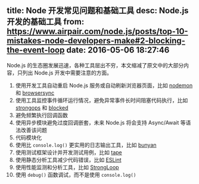 title: Node 开发常见问题和基础工具
desc: Node.js 开发的基础工具
from: https://www.airpair.com/node.js/posts/top-10-mistakes-node-developers-make#2-blocking-the-event-loop
date: 2016-05-06 18:27:46
---

Node.js 的生态圈发展迅速，各种工具层出不穷，本文缩减了原文中的大部分内容，只列出 Node.js 开发中需要注意的方面。

<!-- more -->

1. 使用开发工具自动重启 Node.js 服务或自动刷新浏览器页面，比如 [nodemon](http://nodemon.io/) 和 [browsersync](https://www.browsersync.io/)
2. 使用工具监控事件循环运行情况，避免异常事件长时间阻塞代码执行，比如 [strongops](http://docs.strongloop.com/display/SLA/Application+monitoring) 和 [blocked](http://npm.im/blocked)
3. 避免频繁执行回调函数
4. 使用异步模块避免过度回调嵌套，未来 Node.js 将会支持 Async/Await 等语法改善该问题
5. 代码模块化
6. 使用比 `console.log()` 更实用的日志输出工具，比如 [bunyan](https://github.com/trentm/node-bunyan/)
7. 使用测试框架设计并开发测试用例，比如 [tape](https://github.com/substack/tape)
8. 使用静态分析工具减少代码错误，比如 [ESLint](http://eslint.org/)
9. 使用性能监测和分析工具，比如 [StrongLoop](http://strongloop.com/node-js/monitoring/)
10. 使用 `debug()` 函数调试，而不是使用 `console.log()`
